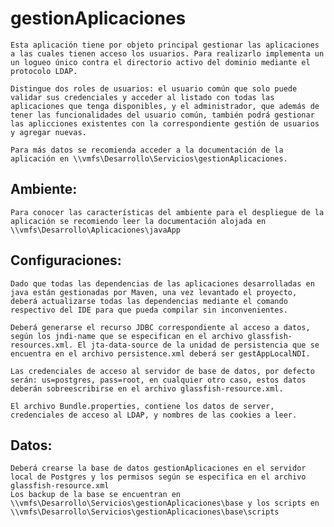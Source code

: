 # gestionAplicaciones
	Esta aplicación tiene por objeto principal gestionar las aplicaciones a las cuales tienen acceso los usuarios. Para realizarlo implementa un un logueo único contra el directorio activo del dominio mediante el protocolo LDAP.

	Distingue dos roles de usuarios: el usuario común que solo puede validar sus credenciales y acceder al listado con todas las aplicaciones que tenga disponibles, y el administrador, que además de tener las funcionalidades del usuario común, también podrá gestionar las aplicciones existentes con la correspondiente gestión de usuarios y agregar nuevas.

	Para más datos se recomienda acceder a la documentación de la aplicación en \\vmfs\Desarrollo\Servicios\gestionAplicaciones.
	

Ambiente:
---------

	Para conocer las características del ambiente para el despliegue de la aplicación se recomiendo leer la documentación alojada en \\vmfs\Desarrollo\Aplicaciones\javaApp


Configuraciones:
----------------

	Dado que todas las dependencias de las aplicaciones desarrolladas en java están gestionadas por Maven, una vez levantado el proyecto, deberá actualizarse todas las dependencias mediante el comando respectivo del IDE para que pueda compilar sin inconvenientes.

	Deberá generarse el recurso JDBC correspondiente al acceso a datos, según los jndi-name que se especifican en el archivo glassfish-resources.xml. El jta-data-source de la unidad de persistencia que se encuentra en el archivo persistence.xml deberá ser gestAppLocalNDI.

	Las credenciales de acceso al servidor de base de datos, por defecto serán: us=postgres, pass=root, en cualquier otro caso, estos datos deberán sobreescribirse en el archivo glassfish-resource.xml.

	El archivo Bundle.properties, contiene los datos de server, credenciales de acceso al LDAP, y nombres de las cookies a leer.


Datos:
------

	Deberá crearse la base de datos gestionAplicaciones en el servidor local de Postgres y los permisos según se especifica en el archivo glassfish-resource.xml
	Los backup de la base se encuentran en \\vmfs\Desarrollo\Servicios\gestionAplicaciones\base y los scripts en \\vmfs\Desarrollo\Servicios\gestionAplicaciones\base\scripts	
